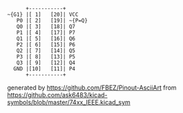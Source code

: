 

	      +-----------+
	~{G1} |[ 1]   [20]| VCC
	   P0 |[ 2]   [19]| ~{P=Q}
	   Q0 |[ 3]   [18]| Q7
	   P1 |[ 4]   [17]| P7
	   Q1 |[ 5]   [16]| Q6
	   P2 |[ 6]   [15]| P6
	   Q2 |[ 7]   [14]| Q5
	   P3 |[ 8]   [13]| P5
	   Q3 |[ 9]   [12]| Q4
	  GND |[10]   [11]| P4
	      +-----------+


generated by https://github.com/FBEZ/Pinout-AsciiArt from https://github.com/ask6483/kicad-symbols/blob/master/74xx_IEEE.kicad_sym